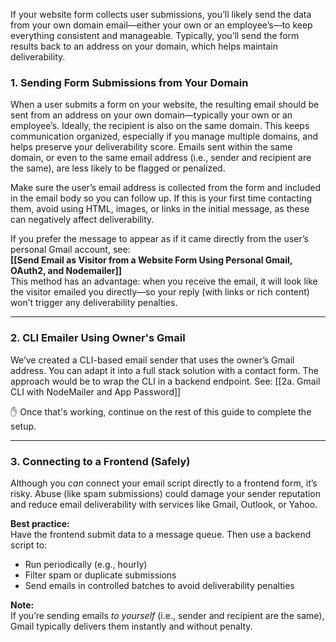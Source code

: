 
If your website form collects user submissions, you’ll likely send the data from your own domain email—either your own or an employee’s—to keep everything consistent and manageable. Typically, you’ll send the form results back to an address on your domain, which helps maintain deliverability.

### 1. Sending Form Submissions from Your Domain

When a user submits a form on your website, the resulting email should be sent from an address on your own domain—typically your own or an employee’s. Ideally, the recipient is also on the same domain. This keeps communication organized, especially if you manage multiple domains, and helps preserve your deliverability score. Emails sent within the same domain, or even to the same email address (i.e., sender and recipient are the same), are less likely to be flagged or penalized.

Make sure the user’s email address is collected from the form and included in the email body so you can follow up. If this is your first time contacting them, avoid using HTML, images, or links in the initial message, as these can negatively affect deliverability.

If you prefer the message to appear as if it came directly from the user’s personal Gmail account, see:  
**[[Send Email as Visitor from a Website Form Using Personal Gmail, OAuth2, and Nodemailer]]**  
This method has an advantage: when you receive the email, it will look like the visitor emailed you directly—so your reply (with links or rich content) won’t trigger any deliverability penalties.


---

### 2. CLI Emailer Using Owner's Gmail

We’ve created a CLI-based email sender that uses the owner’s Gmail address. You can adapt it into a full stack solution with a contact form. The approach would be to wrap the CLI in a backend endpoint. See:  [[2a. Gmail CLI with NodeMailer and App Password]]

✋ Once that's working, continue on the rest of this guide to complete the setup.

---

### 3. Connecting to a Frontend (Safely)

Although you _can_ connect your email script directly to a frontend form, it’s risky. Abuse (like spam submissions) could damage your sender reputation and reduce email deliverability with services like Gmail, Outlook, or Yahoo.

**Best practice:**  
Have the frontend submit data to a message queue. Then use a backend script to:

- Run periodically (e.g., hourly)
- Filter spam or duplicate submissions
- Send emails in controlled batches to avoid deliverability penalties

**Note:**  
If you’re sending emails _to yourself_ (i.e., sender and recipient are the same), Gmail typically delivers them instantly and without penalty.
